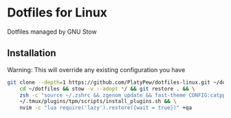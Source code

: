 # Dotfiles for Linux

Dotfiles managed by GNU Stow

## Installation

Warning: This will override any existing configuration you have

```bash
git clone --depth=1 https://github.com/PlatyPew/dotfiles-linux.git ~/dotfiles && \
    cd ~/dotfiles && stow -v --adopt */ && git restore . && \
    zsh -c "source ~/.zshrc && zgenom update && fast-theme CONFIG:catppuccin-mocha && bat cache --build" && \
    ~/.tmux/plugins/tpm/scripts/install_plugins.sh && \
    nvim -c "lua require('lazy').restore({wait = true})" +qa
```
